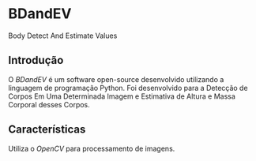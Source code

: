 BDandEV
=======
Body Detect And Estimate Values

## Introdução #
O _BDandEV_ é um software open-source desenvolvido utilizando a linguagem de programação Python. Foi desenvolvido para a Detecção de Corpos Em Uma Determinada Imagem e Estimativa de Altura e Massa Corporal desses Corpos.

## Características #
Utiliza o _OpenCV_ para processamento de imagens.
